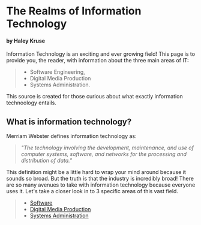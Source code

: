 # The Realms of Information Technology
#### by Haley Kruse
Information Technology is an exciting and ever growing field! This page is to provide you, the reader, with information about the three main areas of IT: 
> * Software Engineering, 
> * Digital Media Production
> * Systems Administration.

This source is created for those curious about what exactly information technoology entails. 

## What is information technology?
Merriam Webster defines information technology as:

> *"The technology involving the development, maintenance, and use of computer systems, software, and networks for the processing and distribution of data."*
 
This definition might be a little hard to wrap your mind around because it sounds so broad. But the truth is that the industry is incredibly broad! There are so many avenues to take with information technology because everyone uses it. Let's take a closer look in to 3 specific areas of this vast field. 

> * [Software](<https://github.com/hlkyr5/InfoTech/blob/master/Software.md>)
> * [Digital Media Production](https://github.com/hlkyr5/InfoTech/blob/master/Digital%20Media.md)
> * [Systems Administration](https://github.com/hlkyr5/InfoTech/blob/master/Systems.md) 
